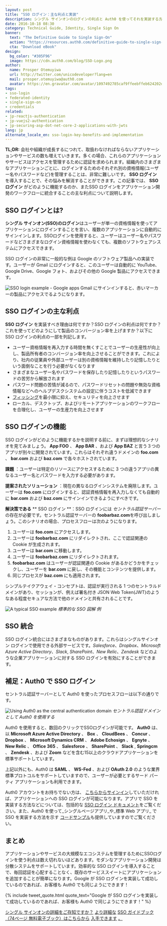 ```yaml
---
layout: post
title: "SSO ログイン：主な利点と実装"
description: シングル サインオンのログインの利点と Auth0 を使ってそれを実装する方法を学びましょう
date: 2016-10-18 08:30
category: Technical Guide, Identity, Single Sign On
banner:
  text: "The Definitive Guide to Single Sign-On"
  action: "https://resources.auth0.com/definitive-guide-to-single-sign-on/?utm_source=blog"
  cta: "Download eBook"
design:
  bg_color: "#305F96"
  image: https://cdn.auth0.com/blog/SSO-Logo.png
author:
  name: Prosper Otemuyiwa
  url: http://twitter.com/unicodeveloper?lang=en
  mail: prosper.otemuyiwa@auth0.com
  avatar: https://en.gravatar.com/avatar/1097492785caf9ffeebffeb624202d8f?s=200
tags:
- sso-login
- federated-identity
- single-sign-on
- credentials
related:
- jp-reactjs-authentication
- jp-vuejs2-authentication
- jp-securing-asp-dot-net-core-2-applications-with-jwts
lang: jp
alternate_locale_en: sso-login-key-benefits-and-implementation
---
```



**TL;DR:** 会社や組織が成長するにつれて、取扱わなければならないアプリケーションやサービスの数も増えていきます。多くの場合、これらのアプリケーションやサービスはアクセスを管理するために認証を求められます。組織内のさまざまなアプリケーションごとに、ログインするためのそれぞれ別の資格情報(ユーザー名やパスワードなど)を管理することは、非常に難しいです。 **SSO ログイン** を導入することで、その悩みを解消することができます。この記事では、 **SSO ログイン** がどのように機能するのか、またSSO ログインをアプリケーション開発のワークフローに統合することの主な利点について説明します。


## SSO ログインとは?

**シングル サインオン(SSO)のログイン**はユーザーが単一の資格情報を使ってアプリケーションにログインすることを言い、複数のアプリケーションに自動的にサインインします。SSOログインを使用すると、ユーザーはユーザー名やパスワードなどさまざまなログイン資格情報を使わなくても、複数のソフトウェアシステムにアクセスできます。

SSO ログインの非常に一般的な例は Google のソフトウェア製品への実装です。ユーザーが Gmail にログインすると、このユーザーは自動的に YouTube、Google Drive、Google フォト、およびその他の Google 製品にアクセスできます。

![SSO login example - Google apps](https://cdn.auth0.com/blog/sso-google-upload.png)
Gmail にサインインすると、赤いマーカーの製品にアクセスでるようになります。


## SSO ログインの主な利点

**SSO ログイン** を実装すべき理由は何ですか？SSO ログインの利点は何ですか？これを使ってどのようにして製品のコンバージョン率を上げますか？以下に SSO ログインの利点の一部を列記します。

- ユーザー資格情報を再入力する時間を無くすことでユーザーの生産性が向上し、製品所有者のコンバージョン率を向上させることができます。これにより、社内の従業員や外部ユーザーは別の資格情報を維持したり記憶したりという面倒なことを行う必要がなくなります
- さまざまなユーザー名やパスワードを保存したり記憶したりというパスワードの苦労から解放されます
- パスワード問題の苦情が減るので、パスワードリセットの問題や無効な資格情報などへのヘルプデスクシステムの設定に伴うコストを低減できます
- [フィッシング](https://en.wikipedia.org/wiki/Phishing)を最小限に抑え、セキュリティを向上させます
- ローカル、デスクトップ、およびリモートアプリケーションのワークフローを合理化し、ユーザーの生産力を向上させます


## SSO ログインの機能

SSO ログインがどのように機能するかを説明する前に、まずは理想的なシナリオを見てみましょう。 **App FOO** 、 **App BAR** 、および **App BAZ** と言う３つのアプリが別々に開発されています。これらはそれぞれ違うドメインの   **foo.com** 、 **bar.com** および **baz.com** で各々ホストされています。

**課題** ：ユーザーは特定のリソースにアクセスするために 3 つの違うアプリの異なるユーザー名とパスワードを入力する必要があります。

**提案されたソリューション** ：現在の異なるログインシステムを廃除します。ユーザーは **foo.com** にログインすると、認証資格情報を再入力しなくても自動的に **bar.com** および **baz.com** にサインインできるようにすべきです。

**解決策である** ** SSO ログイン **：SSO ログインには _セントラル認証サーバー_ の存在が必要です。セントラル認証サーバーの **foobarbaz.com**を呼び出しましょう。このシナリオの場合、プロセスフローは次のようになります。

1. ユーザーは **foo.com** にアクセスします。
2. ユーザーは **foobarbaz.com** にリダイレクトされ、ここで認証関連の Cookie が生成されます。
3. ユーザーは **bar.com** に移動します。
4. ユーザーは **foobarbaz.com** にリダイレクトされます。
5. **foobarbaz.com** はユーザーが認証関連の Cookie があるかどうかをチェックし、ユーザーを **bar.com** に戻し、その機能とコンテンツを提供します。
6. 同じプロセスが **baz.com** にも適用されます。

シンプルテイクアウェイ・コンセプトは、認証が実行される 1 つのセントラルドメインがあり、セッションが、例えば署名付き JSON Web Token(JWT)のようなある程度セキュアな方法で他のドメインと共有されることです。

![A typical SSO example](https://cdn.auth0.com/blog/typical-sso.png)
_標準的な SSO 図解 例_

## SSO 統合

SSO ログイン統合にはさまざまなものがあります。これらはシングルサインオン ログインで使用できる外部サービスです。_Salesforce_、_Dropbox_、_Microsoft Azure Active Directory_、_Slack_, _SharePoint_、_New Relic_、_Zendesk_ などのような企業アプリケーションに対する SSO ログインを有効にすることができます。


## 補足：Auth0 で SSO ログイン

セントラル認証サーバーとして Auth0 を使ったプロセスフローは以下の通りです。

![Using Auth0 as the central authentication domain](https://cdn.auth0.com/blog/auth0-sso-flow/japanese.png)
_セントラル認証ドメインとして Auth0 を使用する_

Auth0 を使用すると、数回のクリックでSSOログインが可能です。 **Auth0** は、以 **Microsoft Azure Active Directory** 、 **Box** 、 **CloudBees** 、 **Concur** 、 **Dropbox** 、 **Microsoft Dynamics CRM** 、 **Adobe Echosign** 、 **Egnyte** 、 **New Relic** 、 **Office 365** 、 **Salesforce** 、 **SharePoint** 、 **Slack** , **Springcm** 、 **Zendesk** 、および **Zoom** などを含む15以上のクラウドアプリケーションを標準サポートしています。

上記以外にも、Auth0 は **SAML** 、 **WS-Fed** 、および **OAuth 2.0** のような業界標準プロトコルをサポートしていますので、ユーザーが必要とするサード パーティ アプリケーションも利用できます。

Auth0 アカウントをお持ちでない方は、 [こちらからサインイン](https://auth0.com/signup)していただければ、アプリケーションへの SSO ログインが可能になります。アプリで SSO を実装する方法などについては、包括的な [SSO ログイン ドキュメント](https://auth0.com/docs/sso)をご覧ください。また、Auth0 を使って_シングルページアプリ_や_標準 Web アプリ_ で SSO を実装する方法を示す [コードサンプル](https://github.com/auth0-samples/auth0-sso-sample)も提供していますのでご覧ください。

## まとめ

アプリケーションやサービスの大規模なエコシステムを管理するためにSSOログインを使う利点は数え切れないほどあります。モダンなアプリケーション開発は分散システムをサポートしています。効率的な SSO ログインを導入することで、毎回認証を心配することなく、既存のサービススイートにアプリケーションを追加することが簡単になります。Google が SSO ログインを実装して成功しているのであれば、お客様も Auth0 でも同じようにできます！

{% include tweet_quote.html quote_text="Google が SSO ログインを実装して成功しているのであれば、お客様も Auth0 で同じようにできます！" %}


[シングル サインオンの詳細をご存知ですか？](https://resources.auth0.com/definitive-guide-to-single-sign-on/?utm_source=blog) [より詳細な](https://resources.auth0.com/definitive-guide-to-single-sign-on/?utm_source=blog) [SSO ガイドブック（74ページ 無料電子ブック）はこちらから](https://resources.auth0.com/definitive-guide-to-single-sign-on/?utm_source=blog) [入手できます](https://resources.auth0.com/definitive-guide-to-single-sign-on/?utm_source=blog) [。](https://resources.auth0.com/definitive-guide-to-single-sign-on/?utm_source=blog)